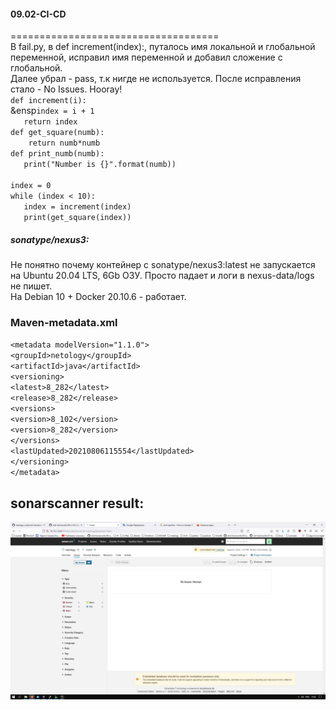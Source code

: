 #### 09.02-CI-CD </br>
====================================</br>
В fail.py, в def increment(index):, путалось имя локальной и глобальной переменной, исправил имя переменной и добавил сложение с глобальной.</br>
Далее убрал - pass, т.к нигде не используется. После исправления стало - No Issues. Hooray! </br>
`def increment(i):`</br>
&ensp`index = i + 1`</br>
`   return index`</br>
`def get_square(numb):`</br>
`    return numb*numb`</br>
`def print_numb(numb):`</br>
`   print("Number is {}".format(numb))`</br>
</br>
`index = 0`</br>
`while (index < 10):`</br>
`   index = increment(index)`</br>
`   print(get_square(index))`</br>
##### sonatype/nexus3:
Не понятно почему контейнер с sonatype/nexus3:latest не запускается на Ubuntu 20.04 LTS, 6Gb ОЗУ. Просто падает и логи в nexus-data/logs не пишет.</br>
На Debian 10 + Docker 20.10.6 - работает.</br>
### Maven-metadata.xml </br>
`<metadata modelVersion="1.1.0">`</br>
`<groupId>netology</groupId>`</br>
`<artifactId>java</artifactId>`</br>
`<versioning>`</br>
`<latest>8_282</latest>`</br>
`<release>8_282</release>`</br>
`<versions>`</br>
`<version>8_102</version>`</br>
`<version>8_282</version>`</br>
`</versions>`</br>
`<lastUpdated>20210806115554</lastUpdated>`</br>
`</versioning>`</br>
`</metadata>`</br>
## sonarscanner result:   
![screen](https://github.com/murzinvit/screen/blob/1f99feec1840c70c0dc50f596ffc7e189f1efe75/Hooray_Ho_Issue.jpg) </br>

